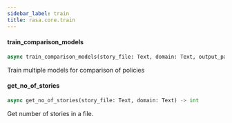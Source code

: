 ```yaml
---
sidebar_label: train
title: rasa.core.train
---
```


#### train\_comparison\_models

```python
async train_comparison_models(story_file: Text, domain: Text, output_path: Text = "", exclusion_percentages: Optional[List] = None, policy_configs: Optional[List] = None, runs: int = 1, additional_arguments: Optional[Dict] = None)
```

Train multiple models for comparison of policies

#### get\_no\_of\_stories

```python
async get_no_of_stories(story_file: Text, domain: Text) -> int
```

Get number of stories in a file.

